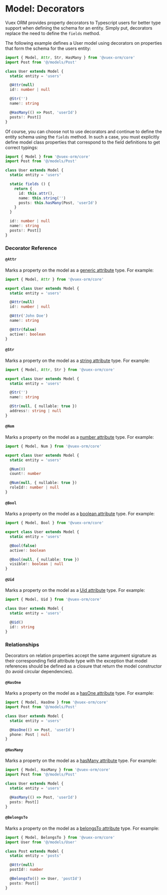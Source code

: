 # Model: Decorators

Vuex ORM provides property decorators to Typescript users for better type support when defining the schema for an entity. Simply put, decorators replace the need to define the `fields` method.

The following example defines a User model using decorators on properties that form the schema for the users entity:

```ts
import { Model, Attr, Str, HasMany } from '@vuex-orm/core'
import Post from '@/models/Post'

class User extends Model {
  static entity = 'users'

  @Attr(null)
  id!: number | null

  @Str('')
  name!: string

  @HasMany(() => Post, 'userId')
  posts!: Post[]
}
```

Of course, you can choose not to use decorators and continue to define the entity schema using the `fields` method. In such a case, you must explicitly define model class properties that correspond to the field definitions to get correct typings:

```ts
import { Model } from '@vuex-orm/core'
import Post from '@/models/Post'

class User extends Model {
  static entity = 'users'

  static fields () {
    return {
      id: this.attr(),
      name: this.string('')
      posts: this.hasMany(Post, 'userId')
    }
  }

  id!: number | null
  name!: string
  posts!: Post[]
}
```

### Decorator Reference

#### `@Attr`

Marks a property on the model as a [generic attribute](getting-started.md#generic-type) type. For example:

```ts
import { Model, Attr } from '@vuex-orm/core'

export class User extends Model {
  static entity = 'users'

  @Attr(null)
  id!: number | null

  @Attr('John Doe')
  name!: string

  @Attr(false)
  active!: boolean
}
```

#### `@Str`

Marks a property on the model as a [string attribute](getting-started.md#string-type) type. For example:

```ts
import { Model, Attr, Str } from '@vuex-orm/core'

export class User extends Model {
  static entity = 'users'

  @Str('')
  name!: string

  @Str(null, { nullable: true })
  address!: string | null
}
```

#### `@Num`

Marks a property on the model as a [number attribute](getting-started.md#string-type) type. For example:

```ts
import { Model, Num } from '@vuex-orm/core'

export class User extends Model {
  static entity = 'users'

  @Num(0)
  count!: number

  @Num(null, { nullable: true })
  roleId!: number | null
}
```

#### `@Bool`

Marks a property on the model as a [boolean attribute](getting-started.md#boolean-type) type. For example:

```ts
import { Model, Bool } from '@vuex-orm/core'

export class User extends Model {
  static entity = 'users'

  @Bool(false)
  active!: boolean

  @Bool(null, { nullable: true })
  visible!: boolean | null
}
```

#### `@Uid`

Marks a property on the model as a [Uid attribute](getting-started.md#uid-type) type. For example:

```ts
import { Model, Uid } from '@vuex-orm/core'

class User extends Model {
  static entity = 'users'

  @Uid()
  id!: string
}
```

### Relationships

Decorators on relation properties accept the same argument signature as their corresponding field attribute type with the exception that model references should be defined as a closure that return the model constructor (to avoid circular dependencies).

#### `@HasOne`

Marks a property on the model as a [hasOne attribute](../relationships/getting-started.md) type. For example:

```ts
import { Model, HasOne } from '@vuex-orm/core'
import Post from '@/models/Post'

class User extends Model {
  static entity = 'users'

  @HasOne(() => Post, 'userId')
  phone: Post | null
}
```

#### `@HasMany`

Marks a property on the model as a [hasMany attribute](../relationships/getting-started.md) type. For example:

```ts
import { Model, HasMany } from '@vuex-orm/core'
import Post from '@/models/Post'

class User extends Model {
  static entity = 'users'

  @HasMany(() => Post, 'userId')
  posts: Post[]
}
```

#### `@BelongsTo`

Marks a property on the model as a [belongsTo attribute](../relationships/getting-started.md) type. For example:

```ts
import { Model, BelongsTo } from '@vuex-orm/core'
import User from '@/models/User'

class Post extends Model {
  static entity = 'posts'

  @Attr(null)
  postId!: number

  @BelongsTo(() => User, 'postId')
  posts: Post[]
}
```
